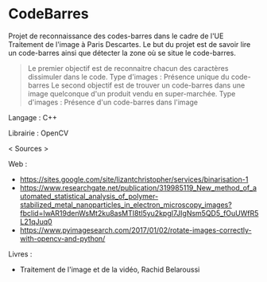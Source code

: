# CodeBarres

Projet de reconnaissance des codes-barres dans le cadre de l'UE Traitement de l'image à Paris Descartes.
Le but du projet est de savoir lire un code-barres ainsi que détecter la zone où se situe le code-barres.

>Le premier objectif est de reconnaitre chacun des caractères dissimuler dans le code.
Type d'images : Présence unique du code-barres
>Le second objectif est de trouver un code-barres dans une image quelconque d'un produit vendu en super-marchée.
Type d'images : Présence d'un code-barres dans l'image

Langage : C++ 

Librairie : OpenCV


< Sources >

Web :
- https://sites.google.com/site/lizantchristopher/services/binarisation-1
- https://www.researchgate.net/publication/319985119_New_method_of_automated_statistical_analysis_of_polymer-stabilized_metal_nanoparticles_in_electron_microscopy_images?fbclid=IwAR19denWsMt2ku8asMTI8tl5yu2kpgI7JIgNsm5QD5_fOuUWfR5L21qJuq0
- https://www.pyimagesearch.com/2017/01/02/rotate-images-correctly-with-opencv-and-python/

Livres :

- Traitement de l'image et de la vidéo, Rachid Belaroussi